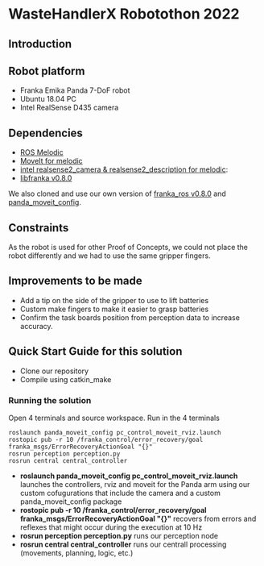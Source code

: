 # WasteHandlerX Robotothon 2022

## Introduction

## Robot platform
- Franka Emika Panda 7-DoF robot
- Ubuntu 18.04 PC
- Intel RealSense D435 camera

## Dependencies

- [ROS Melodic](http://wiki.ros.org/melodic/Installation/Ubuntu)
- [MoveIt for melodic](https://moveit.ros.org/install/)
- [intel realsense2_camera & realsense2_description for melodic](https://github.com/IntelRealSense/realsense-ros):
- [libfranka v0.8.0](https://frankaemika.github.io/docs/installation_linux.html)

We also cloned and use our own version of [franka_ros v0.8.0](https://frankaemika.github.io/docs/installation_linux.html) and [panda_moveit_config](https://github.com/ros-planning/panda_moveit_config). 

## Constraints
As the robot is used for other Proof of Concepts, we could not place the robot differently and we had to use the same gripper fingers.

## Improvements to be made

- Add a tip on the side of the gripper to use to lift batteries
- Custom make fingers to make it easier to grasp batteries
- Confirm the task boards position from perception data to increase accuracy.


## Quick Start Guide for this solution

- Clone our repository 
- Compile using catkin_make

### Running the solution
Open 4 terminals and source workspace. Run in the 4 terminals
```
roslaunch panda_moveit_config pc_control_moveit_rviz.launch
rostopic pub -r 10 /franka_control/error_recovery/goal franka_msgs/ErrorRecoveryActionGoal "{}"
rosrun perception perception.py
rosrun central central_controller
```

- **roslaunch panda_moveit_config pc_control_moveit_rviz.launch** launches the controllers, rviz and moveit for the Panda arm using our custom cofugurations that include the camera and a custom panda_moveit_config package
- **rostopic pub -r 10 /franka_control/error_recovery/goal franka_msgs/ErrorRecoveryActionGoal "{}"** recovers from errors and reflexes that might occur during the execution at 10 Hz
- **rosrun perception perception.py** runs our perception node
- **rosrun central central_controller** runs our centrall processing (movements, planning, logic, etc.)
